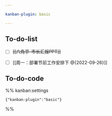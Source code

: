 ```yaml
---

kanban-plugin: basic

---
```


## To-do-list

- [ ] ~~[[六角亭-市长汇报PPT]]~~
- [ ] [[周一：部署节前工作安排下  @{2022-09-26}]]


## To-do-code





%% kanban:settings
```
{"kanban-plugin":"basic"}
```
%%